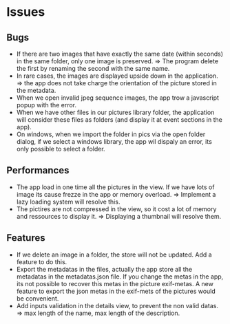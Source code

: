 # Issues

## Bugs
* If there are two images that have exactly the same date (within seconds) in the same folder, only one image is preserved. => The program delete the first by renaming the second with the same name.
* In rare cases, the images are displayed upside down in the application. => the app does not take charge the orientation of the picture stored in the metadata.
* When we open invalid jpeg sequence images, the app trow a javascript popup with the error.
* When we have other files in our pictures library folder, the application will consider these files as folders (and display it at event sections in the app).
* On windows, when we import the folder in pics via the open folder dialog, if we select a windows library, the app wil dispaly an error, its only possible to select a folder.

## Performances
* The app load in one time all the pictures in the view. If we have lots of image its cause frezze in the app or memory overload. => Implement a lazy loading system will resolve this.
* The pictires are not compressed in the view, so it cost a lot of memory and ressources to display it. => Displaying a thumbnail will resolve them.

## Features
* If we delete an image in a folder, the store will not be updated. Add a feature to do this.
* Export the metadatas in the files, actually the app store all the metadatas in the metadatas.json file. If you change the metas in the app, its not possible to recover this metas in the picture exif-metas. A new feature to export the json metas in the exif-mets of the pictures would be convenient.
* Add inputs validation in the details view, to prevent the non valid datas. => max length of the name, max length of the description.